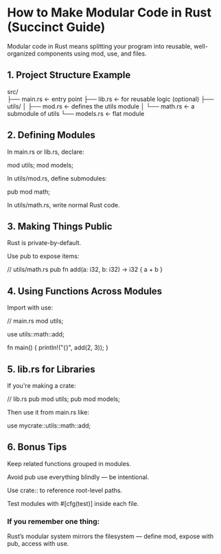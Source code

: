 # How to Make Modular Code in Rust (Succinct Guide)
Modular code in Rust means splitting your program into reusable, well-organized components using mod, use, and files.

## 1. Project Structure Example

src/    
├── main.rs           ← entry point
├── lib.rs            ← for reusable logic (optional)
├── utils/
│     ├── mod.rs      ← defines the utils module
│     └── math.rs     ← a submodule of utils
└── models.rs         ← flat module


## 2. Defining Modules
In main.rs or lib.rs, declare:


mod utils;
mod models;

In utils/mod.rs, define submodules:

pub mod math;

In utils/math.rs, write normal Rust code.


## 3. Making Things Public
Rust is private-by-default.

Use pub to expose items:

// utils/math.rs
pub fn add(a: i32, b: i32) -> i32 {
    a + b
}


## 4. Using Functions Across Modules
Import with use:

// main.rs
mod utils;

use utils::math::add;

fn main() {
    println!("{}", add(2, 3));
}


## 5. lib.rs for Libraries
If you're making a crate:

// lib.rs
pub mod utils;
pub mod models;

Then use it from main.rs like:

use mycrate::utils::math::add;


## 6. Bonus Tips
Keep related functions grouped in modules.

Avoid pub use everything blindly — be intentional.

Use crate:: to reference root-level paths.

Test modules with #[cfg(test)] inside each file.


### If you remember one thing:
Rust’s modular system mirrors the filesystem — define mod, expose with pub, access with use.